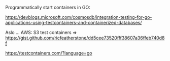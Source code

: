 Programmatically start containers in GO:

https://devblogs.microsoft.com/cosmosdb/integration-testing-for-go-applications-using-testcontainers-and-containerized-databases/


Aslo ...
AWS: S3 test containers =>
https://gist.github.com/ricfeatherstone/dd5cee73520fff38607a36ffeb740d8f


https://testcontainers.com/?language=go